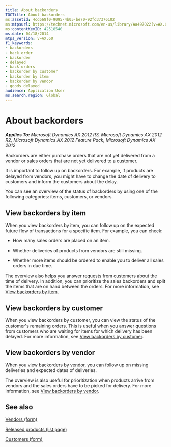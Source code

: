 ```yaml
---
title: About backorders
TOCTitle: About backorders
ms:assetid: 4cd568f0-9095-4b05-be70-92fd37376102
ms:mtpsurl: https://technet.microsoft.com/en-us/library/Aa497022(v=AX.60)
ms:contentKeyID: 42518540
ms.date: 04/18/2014
mtps_version: v=AX.60
f1_keywords:
- backorders
- back order
- backorder
- delayed
- back orders
- backorder by customer
- backorder by item
- backorder by vendor
- goods delayed
audience: Application User
ms.search.region: Global
---
```


# About backorders 


_**Applies To:** Microsoft Dynamics AX 2012 R3, Microsoft Dynamics AX 2012 R2, Microsoft Dynamics AX 2012 Feature Pack, Microsoft Dynamics AX 2012_

Backorders are either purchase orders that are not yet delivered from a vendor or sales orders that are not yet delivered to a customer.

It is important to follow up on backorders. For example, if products are delayed from vendors, you might have to change the date of delivery to customers and inform the customers about the delay.

You can see an overview of the status of backorders by using one of the following categories: items, customers, or vendors.

## View backorders by item

When you view backorders by item, you can follow up on the expected future flow of transactions for a specific item. For example, you can check:

  - How many sales orders are placed on an item.

  - Whether deliveries of products from vendors are still missing.

  - Whether more items should be ordered to enable you to deliver all sales orders in due time.

The overview also helps you answer requests from customers about the time of delivery. In addition, you can prioritize the sales backorders and split the items that are on hand between the orders. For more information, see [View backorders by item](view-backorders-by-item.md).

## View backorders by customer

When you view backorders by customer, you can view the status of the customer's remaining orders. This is useful when you answer questions from customers who are waiting for items for which delivery has been delayed. For more information, see [View backorders by customer](view-backorders-by-customer.md).

## View backorders by vendor

When you view backorders by vendor, you can follow up on missing deliveries and expected dates of deliveries.

The overview is also useful for prioritization when products arrive from vendors and the sales orders have to be picked for delivery. For more information, see [View backorders by vendor](view-backorders-by-vendor.md).

## See also

[Vendors (form)](https://technet.microsoft.com/en-us/library/aa592162\(v=ax.60\))

[Released products (list page)](https://technet.microsoft.com/en-us/library/hh597154\(v=ax.60\))

[Customers (form)](https://technet.microsoft.com/en-us/library/aa590606\(v=ax.60\))

  


